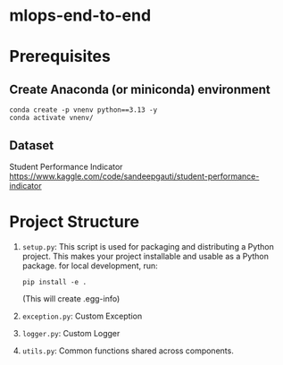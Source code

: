 # mlops-end-to-end

# Prerequisites 
## Create Anaconda (or miniconda) environment
```
conda create -p vnenv python==3.13 -y
conda activate vnenv/
```
## Dataset
Student Performance Indicator
https://www.kaggle.com/code/sandeepgauti/student-performance-indicator


# Project Structure
1. `setup.py`: This script is used for packaging and distributing a Python project. This makes your project installable and usable as a Python package.
for local development, run:
    ```
    pip install -e .
    ```
    (This will create .egg-info)

2. `exception.py`: Custom Exception
3. `logger.py`: Custom Logger
4. `utils.py`: Common functions shared across components.



